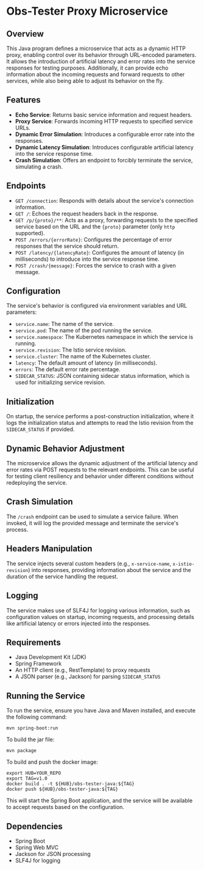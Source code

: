 # Obs-Tester Proxy Microservice

## Overview
This Java program defines a microservice that acts as a dynamic HTTP proxy, enabling control over its behavior through URL-encoded parameters. It allows the introduction of artificial latency and error rates into the service responses for testing purposes. Additionally, it can provide echo information about the incoming requests and forward requests to other services, while also being able to adjust its behavior on the fly.

## Features
- **Echo Service**: Returns basic service information and request headers.
- **Proxy Service**: Forwards incoming HTTP requests to specified service URLs.
- **Dynamic Error Simulation**: Introduces a configurable error rate into the responses.
- **Dynamic Latency Simulation**: Introduces configurable artificial latency into the service response time.
- **Crash Simulation**: Offers an endpoint to forcibly terminate the service, simulating a crash.

## Endpoints

- `GET /connection`: Responds with details about the service's connection information.
- `GET /`: Echoes the request headers back in the response.
- `GET /p/{proto}/**`: Acts as a proxy, forwarding requests to the specified service based on the URL and the `{proto}` parameter (only `http` supported).
- `POST /errors/{errorRate}`: Configures the percentage of error responses that the service should return.
- `POST /latency/{latencyRate}`: Configures the amount of latency (in milliseconds) to introduce into the service response time.
- `POST /crash/{message}`: Forces the service to crash with a given message.

## Configuration

The service's behavior is configured via environment variables and URL parameters:
- `service.name`: The name of the service.
- `service.pod`: The name of the pod running the service.
- `service.namespace`: The Kubernetes namespace in which the service is running.
- `service.revision`: The Istio service revision.
- `service.cluster`: The name of the Kubernetes cluster.
- `latency`: The default amount of latency (in milliseconds).
- `errors`: The default error rate percentage.
- `SIDECAR_STATUS`: JSON containing sidecar status information, which is used for initializing service revision.

## Initialization
On startup, the service performs a post-construction initialization, where it logs the initialization status and attempts to read the Istio revision from the `SIDECAR_STATUS` if provided.

## Dynamic Behavior Adjustment
The microservice allows the dynamic adjustment of the artificial latency and error rates via POST requests to the relevant endpoints. This can be useful for testing client resiliency and behavior under different conditions without redeploying the service.

## Crash Simulation
The `/crash` endpoint can be used to simulate a service failure. When invoked, it will log the provided message and terminate the service's process.

## Headers Manipulation
The service injects several custom headers (e.g., `x-service-name`, `x-istio-revision`) into responses, providing information about the service and the duration of the service handling the request.

## Logging
The service makes use of SLF4J for logging various information, such as configuration values on startup, incoming requests, and processing details like artificial latency or errors injected into the responses.

## Requirements
- Java Development Kit (JDK)
- Spring Framework
- An HTTP client (e.g., RestTemplate) to proxy requests
- A JSON parser (e.g., Jackson) for parsing `SIDECAR_STATUS`

## Running the Service
To run the service, ensure you have Java and Maven installed, and execute the following command:

```
mvn spring-boot:run
```

To build the jar file:
```
mvn package
```

To build and push the docker image:
```
export HUB=YOUR_REPO
export TAG=v1.0
docker build . -t ${HUB}/obs-tester-java:${TAG}
docker push ${HUB}/obs-tester-java:${TAG}
```
This will start the Spring Boot application, and the service will be available to accept requests based on the configuration.

## Dependencies
- Spring Boot
- Spring Web MVC
- Jackson for JSON processing
- SLF4J for logging
